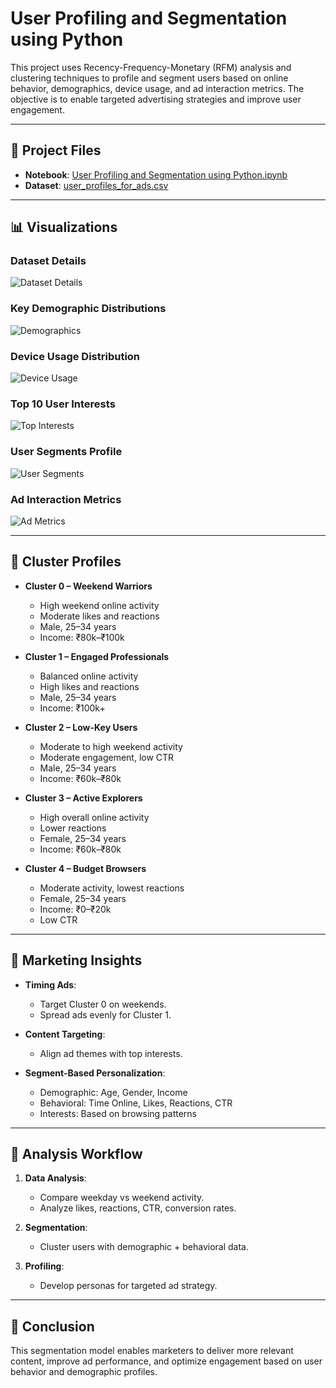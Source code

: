 # User Profiling and Segmentation using Python

This project uses Recency-Frequency-Monetary (RFM) analysis and clustering techniques to profile and segment users based on online behavior, demographics, device usage, and ad interaction metrics. The objective is to enable targeted advertising strategies and improve user engagement.

---

## 📁 Project Files

- **Notebook**: [User Profiling and Segmentation using Python.ipynb](https://github.com/MohithKumar8897/Recency-Frequency-Monetary-RFM-analysis/blob/main/User%20Profiling%20and%20Segmentation%20using%20Python/User%20Profiling%20and%20Segmentation%20using%20Python.ipynb)
- **Dataset**: [user_profiles_for_ads.csv](https://github.com/MohithKumar8897/Recency-Frequency-Monetary-RFM-analysis/blob/main/User%20Profiling%20and%20Segmentation%20using%20Python/user_profiles_for_ads.csv)

---

## 📊 Visualizations

### Dataset Details
![Dataset Details](https://github.com/MohithKumar8897/Recency-Frequency-Monetary-RFM-analysis/blob/main/User%20Profiling%20and%20Segmentation%20using%20Python/Dataset%20Detailes.png)

### Key Demographic Distributions
![Demographics](https://github.com/MohithKumar8897/Recency-Frequency-Monetary-RFM-analysis/blob/main/User%20Profiling%20and%20Segmentation%20using%20Python/Distribution%20of%20Key%20demographic%20Variables.png)

### Device Usage Distribution
![Device Usage](https://github.com/MohithKumar8897/Recency-Frequency-Monetary-RFM-analysis/blob/main/User%20Profiling%20and%20Segmentation%20using%20Python/Divice%20Usage%20Distribution.png)

### Top 10 User Interests
![Top Interests](https://github.com/MohithKumar8897/Recency-Frequency-Monetary-RFM-analysis/blob/main/User%20Profiling%20and%20Segmentation%20using%20Python/Top%2010%20user%20Intrests.png)

### User Segments Profile
![User Segments](https://github.com/MohithKumar8897/Recency-Frequency-Monetary-RFM-analysis/blob/main/User%20Profiling%20and%20Segmentation%20using%20Python/User%20Segments%20Profile.png)

### Ad Interaction Metrics
![Ad Metrics](https://github.com/MohithKumar8897/Recency-Frequency-Monetary-RFM-analysis/blob/main/User%20Profiling%20and%20Segmentation%20using%20Python/User%20online%20behaviour%20and%20Ad%20interaction%20Metrics.png)

---

## 🧠 Cluster Profiles

- **Cluster 0 – Weekend Warriors**
  - High weekend online activity
  - Moderate likes and reactions
  - Male, 25–34 years
  - Income: ₹80k–₹100k

- **Cluster 1 – Engaged Professionals**
  - Balanced online activity
  - High likes and reactions
  - Male, 25–34 years
  - Income: ₹100k+

- **Cluster 2 – Low-Key Users**
  - Moderate to high weekend activity
  - Moderate engagement, low CTR
  - Male, 25–34 years
  - Income: ₹60k–₹80k

- **Cluster 3 – Active Explorers**
  - High overall online activity
  - Lower reactions
  - Female, 25–34 years
  - Income: ₹60k–₹80k

- **Cluster 4 – Budget Browsers**
  - Moderate activity, lowest reactions
  - Female, 25–34 years
  - Income: ₹0–₹20k
  - Low CTR

---

## 🎯 Marketing Insights

- **Timing Ads**:
  - Target Cluster 0 on weekends.
  - Spread ads evenly for Cluster 1.

- **Content Targeting**:
  - Align ad themes with top interests.

- **Segment-Based Personalization**:
  - Demographic: Age, Gender, Income
  - Behavioral: Time Online, Likes, Reactions, CTR
  - Interests: Based on browsing patterns

---

## 🚀 Analysis Workflow

1. **Data Analysis**:
   - Compare weekday vs weekend activity.
   - Analyze likes, reactions, CTR, conversion rates.

2. **Segmentation**:
   - Cluster users with demographic + behavioral data.

3. **Profiling**:
   - Develop personas for targeted ad strategy.

---

## 📌 Conclusion

This segmentation model enables marketers to deliver more relevant content, improve ad performance, and optimize engagement based on user behavior and demographic profiles.
